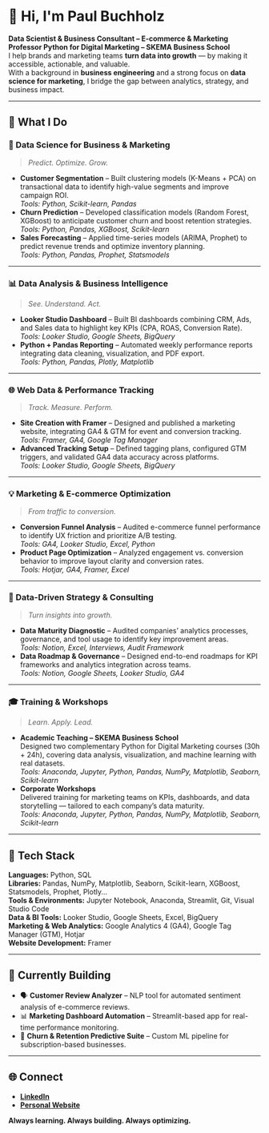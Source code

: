 # 👋 Hi, I'm Paul Buchholz  

**Data Scientist & Business Consultant – E-commerce & Marketing
Professor Python for Digital Marketing – SKEMA Business School**  
I help brands and marketing teams **turn data into growth** — by making it accessible, actionable, and valuable.  
With a background in **business engineering** and a strong focus on **data science for marketing**, I bridge the gap between analytics, strategy, and business impact.  

---

## 🚀 What I Do  

### 🧠 Data Science for Business & Marketing  
> *Predict. Optimize. Grow.*  
- **Customer Segmentation** – Built clustering models (K-Means + PCA) on transactional data to identify high-value segments and improve campaign ROI.  
  *Tools: Python, Scikit-learn, Pandas*  
- **Churn Prediction** – Developed classification models (Random Forest, XGBoost) to anticipate customer churn and boost retention strategies.  
  *Tools: Python, Pandas, XGBoost, Scikit-learn*  
- **Sales Forecasting** – Applied time-series models (ARIMA, Prophet) to predict revenue trends and optimize inventory planning.  
  *Tools: Python, Pandas, Prophet, Statsmodels*  

---

### 📊 Data Analysis & Business Intelligence  
> *See. Understand. Act.*  
- **Looker Studio Dashboard** – Built BI dashboards combining CRM, Ads, and Sales data to highlight key KPIs (CPA, ROAS, Conversion Rate).  
  *Tools: Looker Studio, Google Sheets, BigQuery*  
- **Python + Pandas Reporting** – Automated weekly performance reports integrating data cleaning, visualization, and PDF export.  
  *Tools: Python, Pandas, Plotly, Matplotlib*  

---

### 🌐 Web Data & Performance Tracking  
> *Track. Measure. Perform.*  
- **Site Creation with Framer** – Designed and published a marketing website, integrating GA4 & GTM for event and conversion tracking.  
  *Tools: Framer, GA4, Google Tag Manager*  
- **Advanced Tracking Setup** – Defined tagging plans, configured GTM triggers, and validated GA4 data accuracy across platforms.  
  *Tools: Looker Studio, Google Sheets, BigQuery*  

---

### 💡 Marketing & E-commerce Optimization  
> *From traffic to conversion.*  
- **Conversion Funnel Analysis** – Audited e-commerce funnel performance to identify UX friction and prioritize A/B testing.  
  *Tools: GA4, Looker Studio, Excel, Python*  
- **Product Page Optimization** – Analyzed engagement vs. conversion behavior to improve layout clarity and conversion rates.  
  *Tools: Hotjar, GA4, Framer, Excel*  

---

### 🧭 Data-Driven Strategy & Consulting  
> *Turn insights into growth.*  
- **Data Maturity Diagnostic** – Audited companies’ analytics processes, governance, and tool usage to identify key improvement areas.  
  *Tools: Notion, Excel, Interviews, Audit Framework*  
- **Data Roadmap & Governance** – Designed end-to-end roadmaps for KPI frameworks and analytics integration across teams.  
  *Tools: Notion, Google Sheets, Looker Studio, GA4*  

---

### 🎓 Training & Workshops  
> *Learn. Apply. Lead.*  
- **Academic Teaching – SKEMA Business School**  
  Designed two complementary Python for Digital Marketing courses (30h + 24h), covering data analysis, visualization, and machine learning with real datasets.  
  *Tools: Anaconda, Jupyter, Python, Pandas, NumPy, Matplotlib, Seaborn, Scikit-learn*  
- **Corporate Workshops**  
  Delivered training for marketing teams on KPIs, dashboards, and data storytelling — tailored to each company’s data maturity.  
  *Tools: Anaconda, Jupyter, Python, Pandas, NumPy, Matplotlib, Seaborn, Scikit-learn*  

---

## 🧰 Tech Stack  
**Languages:** Python, SQL  
**Libraries:** Pandas, NumPy, Matplotlib, Seaborn, Scikit-learn, XGBoost, Statsmodels, Prophet, Plotly...  
**Tools & Environments:** Jupyter Notebook, Anaconda, Streamlit, Git, Visual Studio Code  
**Data & BI Tools:** Looker Studio, Google Sheets, Excel, BigQuery  
**Marketing & Web Analytics:** Google Analytics 4 (GA4), Google Tag Manager (GTM), Hotjar  
**Website Development:** Framer   

---

## 🔬 Currently Building  
- 🗣️ **Customer Review Analyzer** – NLP tool for automated sentiment analysis of e-commerce reviews.  
- 📊 **Marketing Dashboard Automation** – Streamlit-based app for real-time performance monitoring.  
- 🧠 **Churn & Retention Predictive Suite** – Custom ML pipeline for subscription-based businesses.  

---

## 🌐 Connect  

- [**LinkedIn**](https://www.linkedin.com/in/paul-buchholz-data/)  
- [**Personal Website**](https://paulbuchholz.framer.ai/)  

**Always learning. Always building. Always optimizing.**
